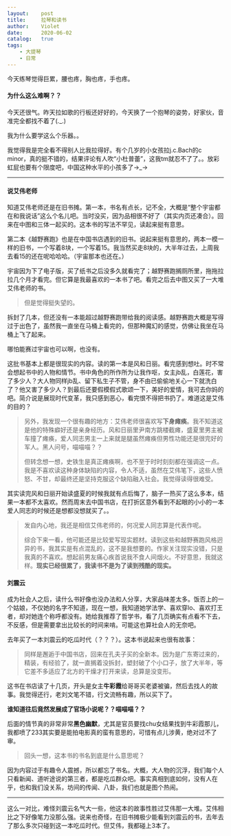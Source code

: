 ```yaml
---
layout:    post
title:     拉琴和读书
author:    Violet
date:      2020-06-02
catalog:   true
tags:
    - 大提琴
    - 日常
---
```


今天练琴觉得巨累，腰也疼，胸也疼，手也疼。

#### 为什么这么难啊？？

今天还很气。昨天拉如歌的行板还好好的，今天换了一个抱琴的姿势，好家伙，音准完全都找不着了(._.)

我为什么要学这么个乐器。。

我觉得我是完全看不得别人比我拉得好。有个几岁的小女孩拉j.c.Bach的c minor，真的挺不错的，结果评论有人吹“小杜普蕾”，这我tm就忍不了了。。放彩虹屁也要有个限度吧，中国这种水平的小孩多了→_→

***

#### 说艾伟老师

知道艾伟老师还是在旧书摊。第一本，书名有点长，记不全，大概是“整个宇宙都在和我说话”这么个名儿吧。当时没买，因为品相很不好了（其实内页还凑合）。回来在中图和三体一起买的。这本书的写法不罕见，读起来挺有意思。

第二本《越野赛跑》也是在中国书店遇到的旧书。说起来挺有意思的，两本一模一样的旧书，一个写着8块，一个写着15。我当然买走8块的，大半年过去，上周我去看15的还在呢哈哈哈。（宇宙那本也还在。）

宇宙因为下了电子版，买了纸书之后没多久就看完了；越野赛跑搁厕所里，拖拖拉拉几个月才看完。但它算是我最喜欢的一本书了吧。看完之后去中图又买了一大堆艾伟老师的书。

> 但是觉得挺失望的。

拆封了几本，但还没有一本能超过越野赛跑带给我的阅读感。越野赛跑大概是写得过于出色了，虽然我一直坐在马桶上看完的，但那种魔幻的感觉，仿佛让我坐在马桶上飞了起来。

哪怕能赛过宇宙也可以啊，也没有。

这批书基本上都是很现实的内容。读的第一本是风和日丽。看完感到想吐。时不常会想起书中的人物和情节。书中角色的所作所为让我作呕，女主jb乱，白莲花，害了多少人？大人物同样jb乱、留下私生子不管，身不由已偷偷地关心一下就洗白了？他又害了多少人？到最后还要假模假式歌颂一下，美好的爱情，我可去你妈的吧。简介说是展现时代变革，我只感到恶心，看完恨不得把书扔了。难道这是艾伟的目的？

> 另外，我发现一个很有趣的地方：艾伟老师很喜欢写**下身瘫痪**。我不知道这是他的特殊癖好还是亲身经历。风和日丽里尹南方跳楼截瘫，盛夏里男主被车撞了瘫痪，爱人同志男主一上来就是腿虽然瘫痪但男性功能还是很完好的军人。黑人问号，喵喵喵？？
> 
> 但转念想一想，史铁生是真正瘫痪啊，也不至于时时刻刻都在强调这一点。我是不喜欢读这种身体缺陷的内容，令人不适，虽然在艾伟笔下，这些人愤怒、不甘，却最终还是坚持克服这个缺陷融入社会。我觉得读得很难受。

其实读完风和日丽开始读盛夏的时候我就有点后悔了，脑子一热买了这么多本，结果一本都不太喜欢。然而周末去中国书店，在打折区意外看到不起眼的小小的一本爱人同志的时候还是想都没想就买了。。

> 发自内心地，我还是相信艾伟老师的，何况爱人同志算是代表作呢。
> 
> 综合下来一看，他可能还是比较爱写现实题材。读到这些和越野赛跑风格迥异的书，我其实是有点混乱的，这不是我想要的。作家关注现实没错，只是我真的不喜欢。想起前男友痛心疾首说我不食人间烟火。不好意思，我就这样。**现实已经很累了，我读书不是为了读到残酷的现实。**

#### 刘震云

成为社会人之后，读什么书好像也没办法和人分享，大家品味差太多。饭否上的一个姑娘，不仅她的名字不知道，现在一想，我知道她学法学、喜欢穿lo、喜欢打王者，却对她连个称呼都没有。她给我推荐了哲学书，看了几页确实有点看不下去，不反感，但是需要拿出比较长的时间来啃。可能这也算社会人的无奈吧。

去年买了一本刘震云的吃瓜时代（？？？）。这本书说起来也很有故事：

> 同样是邂逅于中国书店，回来在孔夫子买的全新本。因为是广东寄过来的，精装，有经验了，就一直搁着没拆封，塑封破了个小口子，放了大半年，等它差不多适应了北方的干燥才打开来读，总算是没变形。

这书在书店读了十几页，开头是女主**牛彩霞**给哥哥买老婆被骗，然后去找人的故事。我觉得还行，老刘文笔不错，行文流畅有趣，所以买下了。

**谁知道往后竟然发展成了官场小说呢？？喵喵喵？？**

后面的情节真的非常非常**黑色幽默**，尤其是官员要找chu女结果找到牛彩霞那儿，我都喷了233其实要是能拍电影真的蛮有意思的，可惜有点儿涉黄，绝对过不了审。

> 回头一想，这本书的书名到底是什么意思呢？

因为内容过于有趣令人震撼，所以都忘了书名。大概，大人物的沉浮，我们每个人只看新闻、道听途说的第三者，都是吃瓜群众吧。事实真相到底如何，没有人在乎，也和我们没关系，坊间的传闻、八卦，我们也就是图个热闹。

***

这么一对比，难怪刘震云名气大一些，他这本的故事性胜过艾伟那一大堆。艾伟相比之下好像笔力没那么强。说来也奇怪，在旧书摊极少能看到刘震云的书，去年去了那么多次只碰到这一本吃瓜时代。但艾伟，我都碰上3本了。
